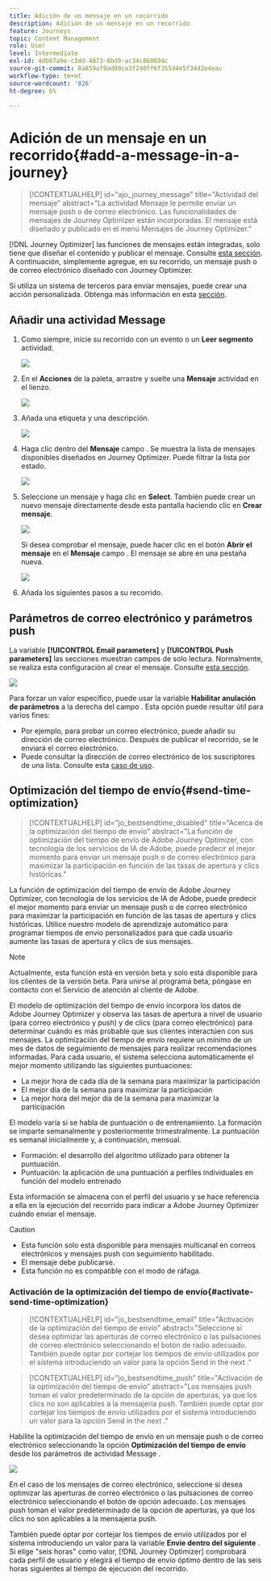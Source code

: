```yaml
---
title: Adición de un mensaje en un recorrido
description: Adición de un mensaje en un recorrido
feature: Journeys
topic: Content Management
role: User
level: Intermediate
exl-id: 4db07a9e-c3dd-4873-8bd9-ac34c860694c
source-git-commit: 8a859af9ad09ca3f240ff6f355d4e5f34d2e4eac
workflow-type: tm+mt
source-wordcount: '826'
ht-degree: 6%

---
```


# Adición de un mensaje en un recorrido{#add-a-message-in-a-journey}

>[!CONTEXTUALHELP]
>id="ajo_journey_message"
>title="Actividad del mensaje"
>abstract="La actividad Mensaje le permite enviar un mensaje push o de correo electrónico. Las funcionalidades de mensajes de Journey Optimizer están incorporadas. El mensaje está diseñado y publicado en el menú Mensajes de Journey Optimizer."

[!DNL Journey Optimizer] las funciones de mensajes están integradas, solo tiene que diseñar el contenido y publicar el mensaje. Consulte [esta sección](../messages/get-started-content.md). A continuación, simplemente agregue, en su recorrido, un mensaje push o de correo electrónico diseñado con Journey Optimizer.

Si utiliza un sistema de terceros para enviar mensajes, puede crear una acción personalizada. Obtenga más información en esta [sección](../action/action.md).

## Añadir una actividad Message

1. Como siempre, inicie su recorrido con un evento o un **Leer segmento** actividad.

   ![](assets/jo-message0.png)

1. En el **Acciones** de la paleta, arrastre y suelte una **Mensaje** actividad en el lienzo.

   ![](assets/jo-message1.png)

1. Añada una etiqueta y una descripción.

   ![](assets/jo-message2.png)

1. Haga clic dentro del **Mensaje** campo . Se muestra la lista de mensajes disponibles diseñados en Journey Optimizer. Puede filtrar la lista por estado.

   ![](assets/jo-message3.png)

1. Seleccione un mensaje y haga clic en **Select**. También puede crear un nuevo mensaje directamente desde esta pantalla haciendo clic en **Crear mensaje**.

   ![](assets/jo-message4-ter.png)

   Si desea comprobar el mensaje, puede hacer clic en el botón **Abrir el mensaje** en el **Mensaje** campo . El mensaje se abre en una pestaña nueva.

   ![](assets/jo-message4-bis.png)

1. Añada los siguientes pasos a su recorrido.

## Parámetros de correo electrónico y parámetros push

La variable **[!UICONTROL Email parameters]** y **[!UICONTROL Push parameters]** las secciones muestran campos de solo lectura. Normalmente, se realiza esta configuración al crear el mensaje. Consulte [esta sección](../messages/get-started-content.md).

![](assets/jo-message4.png)

Para forzar un valor específico, puede usar la variable **Habilitar anulación de parámetros** a la derecha del campo . Esta opción puede resultar útil para varios fines:

* Por ejemplo, para probar un correo electrónico, puede añadir su dirección de correo electrónico. Después de publicar el recorrido, se le enviará el correo electrónico.
* Puede consultar la dirección de correo electrónico de los suscriptores de una lista. Consulte esta [caso de uso](message-to-subscribers-uc.md).

## Optimización del tiempo de envío{#send-time-optimization}

>[!CONTEXTUALHELP]
>id="jo_bestsendtime_disabled"
>title="Acerca de la optimización del tiempo de envío"
>abstract="La función de optimización del tiempo de envío de Adobe Journey Optimizer, con tecnología de los servicios de IA de Adobe, puede predecir el mejor momento para enviar un mensaje push o de correo electrónico para maximizar la participación en función de las tasas de apertura y clics históricas."

La función de optimización del tiempo de envío de Adobe Journey Optimizer, con tecnología de los servicios de IA de Adobe, puede predecir el mejor momento para enviar un mensaje push o de correo electrónico para maximizar la participación en función de las tasas de apertura y clics históricas. Utilice nuestro modelo de aprendizaje automático para programar tiempos de envío personalizados para que cada usuario aumente las tasas de apertura y clics de sus mensajes.

>[!NOTE]
>
>Actualmente, esta función está en versión beta y solo está disponible para los clientes de la versión beta. Para unirse al programa beta, póngase en contacto con el Servicio de atención al cliente de Adobe.

El modelo de optimización del tiempo de envío incorpora los datos de Adobe Journey Optimizer y observa las tasas de apertura a nivel de usuario (para correo electrónico y push) y de clics (para correo electrónico) para determinar cuándo es más probable que sus clientes interactúen con sus mensajes. La optimización del tiempo de envío requiere un mínimo de un mes de datos de seguimiento de mensajes para realizar recomendaciones informadas. Para cada usuario, el sistema selecciona automáticamente el mejor momento utilizando las siguientes puntuaciones:

* La mejor hora de cada día de la semana para maximizar la participación
* El mejor día de la semana para maximizar la participación
* La mejor hora del mejor día de la semana para maximizar la participación

El modelo varía si se habla de puntuación o de entrenamiento. La formación se imparte semanalmente y posteriormente trimestralmente. La puntuación es semanal inicialmente y, a continuación, mensual.

* Formación: el desarrollo del algoritmo utilizado para obtener la puntuación.
* Puntuación: la aplicación de una puntuación a perfiles individuales en función del modelo entrenado

Esta información se almacena con el perfil del usuario y se hace referencia a ella en la ejecución del recorrido para indicar a Adobe Journey Optimizer cuándo enviar el mensaje.

>[!CAUTION]
>
>* Esta función solo está disponible para mensajes multicanal en correos electrónicos y mensajes push con seguimiento habilitado.
>* El mensaje debe publicarse.
>* Esta función no es compatible con el modo de ráfaga.


### Activación de la optimización del tiempo de envío{#activate-send-time-optimization}

>[!CONTEXTUALHELP]
>id="jo_bestsendtime_email"
>title="Activación de la optimización del tiempo de envío"
>abstract="Seleccione si desea optimizar las aperturas de correo electrónico o las pulsaciones de correo electrónico seleccionando el botón de radio adecuado. También puede optar por cortejar los tiempos de envío utilizados por el sistema introduciendo un valor para la opción Send in the next ."

>[!CONTEXTUALHELP]
>id="jo_bestsendtime_push"
>title="Activación de la optimización del tiempo de envío"
>abstract="Los mensajes push toman el valor predeterminado de la opción de aperturas, ya que los clics no son aplicables a la mensajería push. También puede optar por cortejar los tiempos de envío utilizados por el sistema introduciendo un valor para la opción Send in the next ."

Habilite la optimización del tiempo de envío en un mensaje push o de correo electrónico seleccionando la opción **Optimización del tiempo de envío** desde los parámetros de actividad Message .

![](assets/jo-message5.png)

En el caso de los mensajes de correo electrónico, seleccione si desea optimizar las aperturas de correo electrónico o las pulsaciones de correo electrónico seleccionando el botón de opción adecuado. Los mensajes push toman el valor predeterminado de la opción de aperturas, ya que los clics no son aplicables a la mensajería push.

También puede optar por cortejar los tiempos de envío utilizados por el sistema introduciendo un valor para la variable **Envíe dentro del siguiente** . Si elige &quot;seis horas&quot; como valor, [!DNL Journey Optimizer] comprobará cada perfil de usuario y elegirá el tiempo de envío óptimo dentro de las seis horas siguientes al tiempo de ejecución del recorrido.
